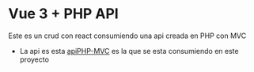 # Vue 3 + PHP API

Este es un crud con react consumiendo una api creada en PHP con MVC


- La api es esta [apiPHP-MVC](https://github.com/AyronDeveloper/apiPHP-MVC) es la que se esta consumiendo en este proyecto
